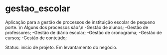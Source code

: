 # gestao_escolar
Aplicação para a gestão de processos de instituição escolar de pequeno porte.  \n
Alguns dos processos são:\n
-Gestão de alunos;
-Gestão de professores;
-Gestão de diário escolar;
-Gestão de cronograma;
-Gestão de cursos;
-Gestão de conteúdo;

Status: início de projeto. Em levantamento do negócio.
